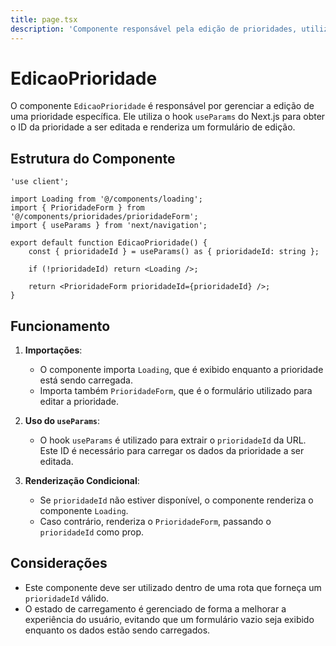 ```yaml
---
title: page.tsx
description: 'Componente responsável pela edição de prioridades, utilizando o formulário de prioridade e gerenciando o estado de carregamento.'
---
```


# EdicaoPrioridade

O componente `EdicaoPrioridade` é responsável por gerenciar a edição de uma prioridade específica. Ele utiliza o hook `useParams` do Next.js para obter o ID da prioridade a ser editada e renderiza um formulário de edição.

## Estrutura do Componente

```tsx
'use client';

import Loading from '@/components/loading';
import { PrioridadeForm } from '@/components/prioridades/prioridadeForm';
import { useParams } from 'next/navigation';

export default function EdicaoPrioridade() {
    const { prioridadeId } = useParams() as { prioridadeId: string };

    if (!prioridadeId) return <Loading />;

    return <PrioridadeForm prioridadeId={prioridadeId} />;
}
```

## Funcionamento

1. **Importações**:
   - O componente importa `Loading`, que é exibido enquanto a prioridade está sendo carregada.
   - Importa também `PrioridadeForm`, que é o formulário utilizado para editar a prioridade.

2. **Uso do `useParams`**:
   - O hook `useParams` é utilizado para extrair o `prioridadeId` da URL. Este ID é necessário para carregar os dados da prioridade a ser editada.

3. **Renderização Condicional**:
   - Se `prioridadeId` não estiver disponível, o componente renderiza o componente `Loading`.
   - Caso contrário, renderiza o `PrioridadeForm`, passando o `prioridadeId` como prop.

## Considerações

- Este componente deve ser utilizado dentro de uma rota que forneça um `prioridadeId` válido.
- O estado de carregamento é gerenciado de forma a melhorar a experiência do usuário, evitando que um formulário vazio seja exibido enquanto os dados estão sendo carregados.
